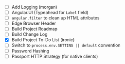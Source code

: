 - [ ] Add Logging (morgan)
- [ ] Angular.UI (Typeahead for `Label` field)
- [ ] `angular.filter` to clean up HTML attributes
- [ ] Edge Browser Header
- [ ] Build Project Roadmap
- [ ] Build Change Log
- [X] Build Project To-Do List (ironic)
- [ ] Switch to `process.env.SETTING || default` convention
- [ ] Password Hashing
- [ ] Passport HTTP Strategy (for native clients)
